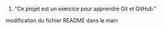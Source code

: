 1. "Ce projet est un exercice pour apprendre Git et GitHub."

modification du fichier README dans le main